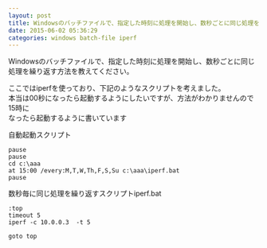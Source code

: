```yaml
---
layout: post
title: Windowsのバッチファイルで、指定した時刻に処理を開始し、数秒ごとに同じ処理を繰り返す方法
date: 2015-06-02 05:36:29
categories: windows batch-file iperf
---
```

<p>Windowsのバッチファイルで、指定した時刻に処理を開始し、数秒ごとに同じ処理を繰り返す方法を教えてください。</p>

<p>ここではiperfを使っており、下記のようなスクリプトを考えました。<br>
本当は00秒になったら起動するようにしたいですが、方法がわかりませんので15時に<br>
なったら起動するように書いています</p>

<p>自動起動スクリプト</p>

```
pause
pause
cd c:\aaa
at 15:00 /every:M,T,W,Th,F,S,Su c:\aaa\iperf.bat
pause 
```

<p>数秒毎に同じ処理を繰り返すスクリプトiperf.bat</p>

```
:top
timeout 5
iperf -c 10.0.0.3  -t 5

goto top
```

